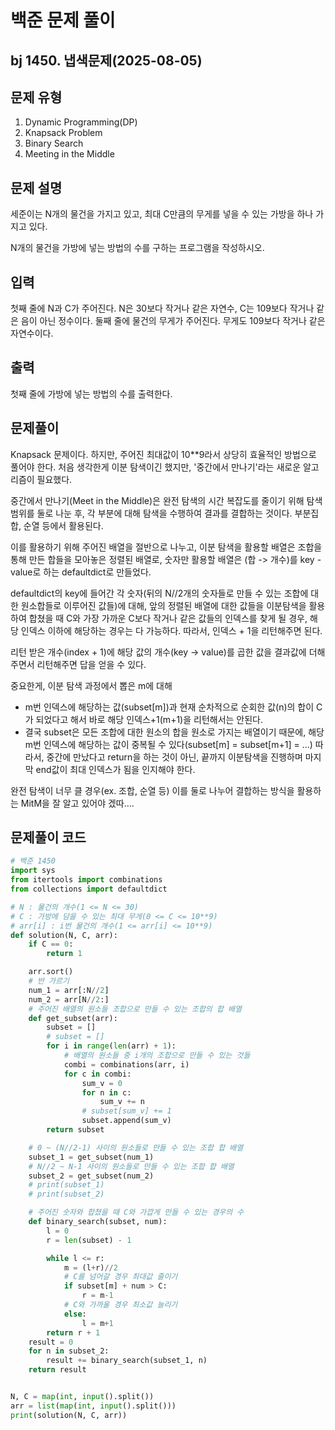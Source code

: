 # 백준 문제 풀이

## bj 1450. 냅색문제(2025-08-05)

## 문제 유형

1. Dynamic Programming(DP)
2. Knapsack Problem
3. Binary Search
4. Meeting in the Middle

## 문제 설명

세준이는 N개의 물건을 가지고 있고, 최대 C만큼의 무게를 넣을 수 있는 가방을 하나 가지고 있다.

N개의 물건을 가방에 넣는 방법의 수를 구하는 프로그램을 작성하시오.

## 입력

첫째 줄에 N과 C가 주어진다. N은 30보다 작거나 같은 자연수, C는 109보다 작거나 같은 음이 아닌 정수이다. 둘째 줄에 물건의 무게가 주어진다. 무게도 109보다 작거나 같은 자연수이다.

## 출력

첫째 줄에 가방에 넣는 방법의 수를 출력한다.

## 문제풀이

Knapsack 문제이다. 하지만, 주어진 최대값이 10\*\*9라서 상당히 효율적인 방법으로 풀어야 한다. 처음 생각한게 이분 탐색이긴 했지만, '중간에서 만나기'라는 새로운 알고리즘이 필요했다.

중간에서 만나기(Meet in the Middle)은 완전 탐색의 시간 복잡도를 줄이기 위해 탐색 범위를 둘로 나눈 후, 각 부분에 대해 탐색을 수행하여 결과를 결합하는 것이다. 부분집합, 순열 등에서 활용된다.

이를 활용하기 위해 주어진 배열을 절반으로 나누고, 이분 탐색을 활용할 배열은 조합을 통해 만든 합들을 모아놓은 정렬된 배열로, 숫자만 활용할 배열은 (합 -> 개수)를 key - value로 하는 defaultdict로 만들었다.

defaultdict의 key에 들어간 각 숫자(뒤의 N//2개의 숫자들로 만들 수 있는 조합에 대한 원소합들로 이루어진 값들)에 대해, 앞의 정렬된 배열에 대한 값들을 이분탐색을 활용하여 합쳤을 때 C와 가장 가까운 C보다 작거나 같은 값들의 인덱스를 찾게 될 경우, 해당 인덱스 이하에 해당하는 경우는 다 가능하다. 따라서, 인덱스 + 1을 리턴해주면 된다.

리턴 받은 개수(index + 1)에 해당 값의 개수(key -> value)를 곱한 값을 결과값에 더해주면서 리턴해주면 답을 얻을 수 있다.

중요한게, 이분 탐색 과정에서 뽑은 m에 대해

- m번 인덱스에 해당하는 값(subset[m])과 현재 순차적으로 순회한 값(n)의 합이 C가 되었다고 해서 바로 해당 인덱스+1(m+1)을 리턴해서는 안된다.
- 결국 subset은 모든 조합에 대한 원소의 합을 원소로 가지는 배열이기 때문에, 해당 m번 인덱스에 해당하는 값이 중복될 수 있다(subset[m] = subset[m+1] = ...) 따라서, 중간에 만났다고 return을 하는 것이 아닌, 끝까지 이분탐색을 진행하며 마지막 end값이 최대 인덱스가 됨을 인지해야 한다.

완전 탐색이 너무 클 경우(ex. 조합, 순열 등) 이를 둘로 나누어 결합하는 방식을 활용하는 MitM을 잘 알고 있어야 겠따....

## 문제풀이 코드

```python
# 백준 1450
import sys
from itertools import combinations
from collections import defaultdict

# N : 물건의 개수(1 <= N <= 30)
# C : 가방에 담을 수 있는 최대 무게(0 <= C <= 10**9)
# arr[i] : i번 물건의 개수(1 <= arr[i] <= 10**9)
def solution(N, C, arr):
    if C == 0:
        return 1

    arr.sort()
    # 반 가르기
    num_1 = arr[:N//2]
    num_2 = arr[N//2:]
    # 주어진 배열의 원소들 조합으로 만들 수 있는 조합의 합 배열
    def get_subset(arr):
        subset = []
        # subset = []
        for i in range(len(arr) + 1):
            # 배열의 원소들 중 i개의 조합으로 만들 수 있는 것들
            combi = combinations(arr, i)
            for c in combi:
                sum_v = 0
                for n in c:
                    sum_v += n
                # subset[sum_v] += 1
                subset.append(sum_v)
        return subset

    # 0 ~ (N//2-1) 사이의 원소들로 만들 수 있는 조합 합 배열
    subset_1 = get_subset(num_1)
    # N//2 ~ N-1 사이의 원소들로 만들 수 있는 조합 합 배열
    subset_2 = get_subset(num_2)
    # print(subset_1)
    # print(subset_2)

    # 주어진 숫자와 합쳤을 때 C와 가깝게 만들 수 있는 경우의 수
    def binary_search(subset, num):
        l = 0
        r = len(subset) - 1

        while l <= r:
            m = (l+r)//2
            # C를 넘어갈 경우 최대값 줄이기
            if subset[m] + num > C:
                r = m-1
            # C와 가까울 경우 최소값 늘리기
            else:
                l = m+1
        return r + 1
    result = 0
    for n in subset_2:
        result += binary_search(subset_1, n)
    return result


N, C = map(int, input().split())
arr = list(map(int, input().split()))
print(solution(N, C, arr))
```

```java


```
